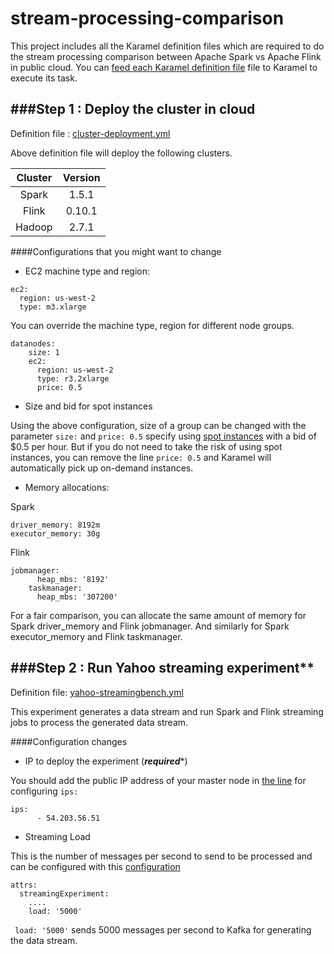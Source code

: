 # stream-processing-comparison
This project includes all the Karamel definition files which are required to do the stream processing comparison between Apache Spark vs Apache Flink in public cloud.
 You can [feed each Karamel definition file](https://www.youtube.com/watch?v=tCIA8_2dR14)  file to Karamel to execute its task.

###Step 1 : Deploy the cluster in cloud
--------------
Definition file : [cluster-deployment.yml]()

Above definition file will deploy the following clusters.

| Cluster   | Version |
| :-------: |:-------:| 
| Spark     | 1.5.1   | 
| Flink     | 0.10.1  |  
| Hadoop    | 2.7.1   | 

####Configurations that you might want to change

* EC2 machine type and region:
```
ec2:
  region: us-west-2
  type: m3.xlarge
```

You can override the machine type, region for different node groups.
```
datanodes:
    size: 1
    ec2:
      region: us-west-2
      type: r3.2xlarge
      price: 0.5
```
* Size and bid for spot instances

Using the above configuration, size of a group can be changed with the parameter ```size:``` and ```price: 0.5``` specify using [spot instances](https://aws.amazon.com/ec2/spot/) with a bid of $0.5 per hour. But if you do not need to take the risk of using spot instances, you can remove the line ```price: 0.5``` and Karamel will automatically pick up on-demand instances.


* Memory allocations:

Spark
```
driver_memory: 8192m
executor_memory: 30g
```

Flink
```
jobmanager:
      heap_mbs: '8192'
    taskmanager:
      heap_mbs: '307200'
```
For a fair comparison, you can allocate the same amount of memory for Spark driver_memory and Flink jobmanager. And similarly for Spark executor_memory and Flink taskmanager.


###Step 2 : Run Yahoo streaming experiment**
--------------
Definition file: [yahoo-streamingbench.yml](https://github.com/karamel-lab/stream-processing-comparison/blob/master/yahoo-streamingbench.yml)

This experiment generates a data stream and run Spark and Flink streaming jobs to process the generated data stream.

####Configuration changes

* IP to deploy the experiment (***required****)

You should add the public IP address of your master node in [the line](https://github.com/karamel-lab/stream-processing-comparison/blob/master/yahoo-streamingbench.yml#L24) for configuring ```ips:```
```
ips:
      - 54.203.56.51
```

* Streaming Load

This is the number of messages per second to send to be processed and can be configured with this [configuration](https://github.com/karamel-lab/stream-processing-comparison/blob/master/yahoo-streamingbench.yml#L15)
```
attrs:
  streamingExperiment:
    ....
    load: '5000'
```
``` load: '5000'``` sends 5000 messages per second to Kafka for generating the data stream.


